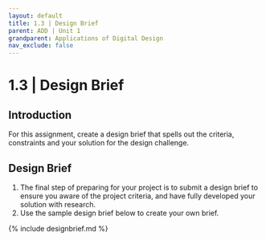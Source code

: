 ```yaml
---
layout: default
title: 1.3 | Design Brief
parent: ADD | Unit 1
grandparent: Applications of Digital Design
nav_exclude: false
---
```

# 1.3 | Design Brief

## Introduction
For this assignment, create a design brief that spells out the criteria, constraints and your solution for the design challenge.

## Design Brief
1. The final step of preparing for your project is to submit a design brief to ensure you aware of the project criteria, and have fully developed your solution with research.
2. Use the sample design brief below to create your own brief.
    
{% include designbrief.md %}
